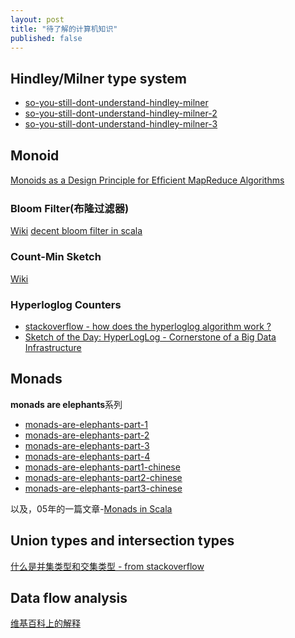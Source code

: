 ```yaml
---
layout: post
title: "待了解的计算机知识"
published: false
---
```


## Hindley/Milner type system

- [so-you-still-dont-understand-hindley-milner](http://akgupta.ca/blog/2013/05/14/so-you-still-dont-understand-hindley-milner/)
- [so-you-still-dont-understand-hindley-milner-2](http://akgupta.ca/blog/2013/06/07/so-you-still-dont-understand-hindley-milner-part-2/)
- [so-you-still-dont-understand-hindley-milner-3](http://akgupta.ca/blog/2013/06/07/so-you-still-dont-understand-hindley-milner-part-3/)

## Monoid

[Monoids as a Design Principle for Efﬁcient MapReduce Algorithms](http://arxiv.org/pdf/1304.7544v1.pdf)

### Bloom Filter(布隆过滤器)

[Wiki](http://en.wikipedia.org/wiki/Bloom_filter)
[decent bloom filter in scala](http://theyougen.blogspot.com/2009/12/decent-bloom-filter-in-scala.html)

### Count-Min Sketch

[Wiki](http://en.wikipedia.org/wiki/Count-Min_sketch)

### Hyperloglog Counters

- [stackoverflow - how does the hyperloglog algorithm work ?](http://stackoverflow.com/questions/12327004/how-does-the-hyperloglog-algorithm-work)
- [Sketch of the Day: HyperLogLog - Cornerstone of a Big Data Infrastructure](http://blog.aggregateknowledge.com/2012/10/25/sketch-of-the-day-hyperloglog-cornerstone-of-a-big-data-infrastructure/)


## Monads

**monads are elephants**系列

- [monads-are-elephants-part-1](http://james-iry.blogspot.com/2007/09/monads-are-elephants-part-1.html)
- [monads-are-elephants-part-2](http://james-iry.blogspot.com/2007/10/monads-are-elephants-part-2.html)
- [monads-are-elephants-part-3](http://james-iry.blogspot.com/2007/10/monads-are-elephants-part-3.html)
- [monads-are-elephants-part-4](http://james-iry.blogspot.com/2007/11/monads-are-elephants-part-4.html)
- [monads-are-elephants-part1-chinese](http://hongjiang.info/monads-are-elephants-part1-chinese/)
- [monads-are-elephants-part2-chinese](http://hongjiang.info/monads-are-elephants-part2-chinese/)
- [monads-are-elephants-part3-chinese](http://hongjiang.info/monads-are-elephants-part3-chinese/)

以及，05年的一篇文章-[Monads in Scala](http://lampwww.epfl.ch/~emir/bqbase/2005/01/20/monad.html)


## Union types and intersection types

[什么是并集类型和交集类型 - from stackoverflow](http://stackoverflow.com/questions/5653678/union-types-and-intersection-types)


## Data flow analysis

[维基百科上的解释](http://en.wikipedia.org/wiki/Data-flow_analysis)
